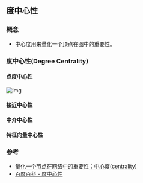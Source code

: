 ## 度中心性
### 概念
* 中心度用来量化一个顶点在图中的重要性。

### 度中心性(Degree Centrality)

#### 点度中心性

![img](https://bkimg.cdn.bcebos.com/formula/926a843d4f5e23433ce0e0b1cc2c7283.svg)

#### 接近中心性

#### 中介中心性

#### 特征向量中心性

### 参考
* [量化一个节点在网络中的重要性：中心度(centrality)](http://sparkandshine.net/quantifying-the-importance-of-a-node-in-the-network-centrality-centrality/)
* [百度百科 - 度中心性](https://baike.baidu.com/item/%E5%BA%A6%E4%B8%AD%E5%BF%83%E6%80%A7)

